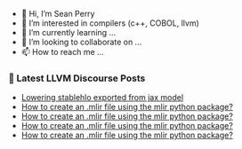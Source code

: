 - 👋 Hi, I’m Sean Perry
- 👀 I’m interested in compilers (c++, COBOL, llvm)
- 🌱 I’m currently learning ...
- 💞️ I’m looking to collaborate on ...
- 📫 How to reach me ...

<!---
s66perry/s66perry is a ✨ special ✨ repository because its `README.md` (this file) appears on your GitHub profile.
You can click the Preview link to take a look at your changes.
--->
### 📕 Latest LLVM Discourse Posts

<!-- DISCOURSE-LLVM:START -->
- [Lowering stablehlo exported from jax model](https://discourse.llvm.org/t/lowering-stablehlo-exported-from-jax-model/83843#post_1)
- [How to create an .mlir file using the mlir python package?](https://discourse.llvm.org/t/how-to-create-an-mlir-file-using-the-mlir-python-package/83840#post_5)
- [How to create an .mlir file using the mlir python package?](https://discourse.llvm.org/t/how-to-create-an-mlir-file-using-the-mlir-python-package/83840#post_4)
- [How to create an .mlir file using the mlir python package?](https://discourse.llvm.org/t/how-to-create-an-mlir-file-using-the-mlir-python-package/83840#post_3)
- [How to create an .mlir file using the mlir python package?](https://discourse.llvm.org/t/how-to-create-an-mlir-file-using-the-mlir-python-package/83840#post_2)
<!-- DISCOURSE-LLVM:END -->
